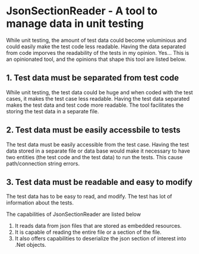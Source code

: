 # JsonSectionReader - A tool to manage data in unit testing

While unit testing, the amount of test data could become voluminious and could easily make the test code less readable. Having the data separated from code imporves the readability of the tests in my opinion. Yes... This is an opinionated tool, and the opinions that shape this tool are listed below.

## 1. Test data must be separated from test code
While unit testing, the test data could be huge and when coded with the test cases, it makes the test case less readable. Having the test data separated makes the test data and test code more readable. The tool facilitates the storing the test data in a separate file.

## 2. Test data must be easily accessbile to tests
The test data must be easily accessible from the test case. Having the test data stored in a separate file or data base would make it necessary to have two entities (the test code and the test data) to run the tests. This cause path/connection string errors. 

## 3. Test data must be readable and easy to modify
The test data has to be easy to read, and modify. The test has lot of information about the tests.

The capabilities of JsonSectionReader are listed below
1. It reads data from json files that are stored as embedded resources.
2. It is capable of reading the entire file or a section of the file.
3. It also offers capabilities to deserialize the json section of interest into .Net objects.

